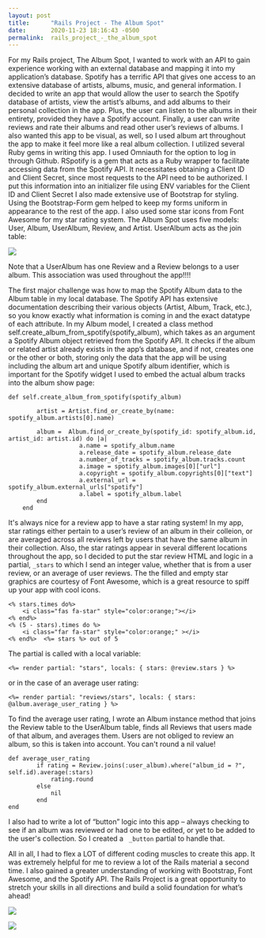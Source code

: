 ```yaml
---
layout: post
title:      "Rails Project - The Album Spot"
date:       2020-11-23 18:16:43 -0500
permalink:  rails_project_-_the_album_spot
---
```




For my Rails project, The Album Spot, I wanted to work with an API to gain experience working with an external database and mapping it into my application’s database.  Spotify has a terrific API that gives one access to an extensive database of artists, albums, music, and general information.  I decided to write an app that would allow the user to search the Spotify database of artists, view the artist’s albums, and add albums to their personal collection in the app.  Plus, the user can listen to the albums in their entirety, provided they have a Spotify account.  Finally, a user can write reviews and rate their albums and read other user’s reviews of albums.  I also wanted this app to be visual, as well, so I used album art throughout the app to make it feel more like a real album collection.
I utilized several Ruby gems in writing this app.  I used Omniauth for the option to log in through Github. RSpotify is a gem that acts as a Ruby wrapper to facilitate accessing data from the Spotify API.  It necessitates obtaining a Client ID and Client Secret, since most requests to the API need to be authorized.  I put this information into an initializer file using ENV variables for the Client ID and Client Secret
I also made extensive use of Bootstrap for styling.  Using the Bootstrap-Form gem helped to keep my forms uniform in appearance to the rest of the app.  I also used some star icons from Font Awesome for my star rating system.
The Album Spot uses five models:  User, Album, UserAlbum, Review, and Artist.  UserAlbum acts as the join table:

![](https://i.imgur.com/zGZSJCX.png)

Note that a UserAlbum has one Review and a Review belongs to a user album.  This association was used throughout the app!!!!

The first major challenge was how to map the Spotify Album data to the Album table in my local database.  The Spotify API has extensive documentation describing their various objects (Artist, Album, Track, etc.), so you know exactly what information is coming in and the exact datatype of each attribute.  In my Album model, I created a class method self.create_album_from_spotify(spotify_album), which takes as an argument a Spotify Album object retrieved from the Spotify API.  It checks if the album or related artist already exists in the app’s database, and if not, creates one or the other or both, storing only the data that the app will be using including the album art and unique Spotify album identifier, which is important for the Spotify widget I used to embed the actual album tracks into the album show page:

```
def self.create_album_from_spotify(spotify_album)
    
        artist = Artist.find_or_create_by(name: spotify_album.artists[0].name) 

        album =  Album.find_or_create_by(spotify_id: spotify_album.id, artist_id: artist.id) do |a|
                    a.name = spotify_album.name
                    a.release_date = spotify_album.release_date
                    a.number_of_tracks = spotify_album.tracks.count
                    a.image = spotify_album.images[0]["url"]
                    a.copyright = spotify_album.copyrights[0]["text"]
                    a.external_url = spotify_album.external_urls["spotify"]
                    a.label = spotify_album.label
        end
    end
```

It's always nice for a review app to have a star rating system!  In my app, star ratings either pertain to a user’s review of an album in their colleion, or are averaged across all reviews left by users that have the same album in their collection.  Also, the star ratings appear in several different locations throughout the app, so I decided to put the star review HTML and logic in a partial, `_stars` to which I send an integer value, whether that is from a user review, or an average of user reviews.  The  the filled and empty star graphics are courtesy of Font Awesome, which is a great resource to spiff up your app with cool icons.  

```
<% stars.times do%>
    <i class="fas fa-star" style="color:orange;"></i>
<% end%>
<% (5 - stars).times do %>
    <i class="far fa-star" style="color:orange;" ></i>
<% end%>  <%= stars %> out of 5
```

The partial is called with a local variable:

```
<%= render partial: "stars", locals: { stars: @review.stars } %>
```
or in the case of an average user rating:

```
<%= render partial: "reviews/stars", locals: { stars: @album.average_user_rating } %>
```

To find the average user rating, I wrote an Album instance method that joins the Review table to the UserAlbum table, finds all Reviews that users made of that album, and averages them.  Users are not obliged to review an album, so this is taken into account.  You can't round a nil value!

```
def average_user_rating
        if rating = Review.joins(:user_album).where("album_id = ?", self.id).average(:stars)
            rating.round
        else
            nil
        end   
end
```
I also had to write a lot of “button” logic into this app – always checking to see if an album was reviewed or had one to be edited, or yet to be added to the user's collection. So I created a ` _button` partial to handle that.

All in all, I had to flex a LOT of different coding muscles to create this app.  It was extremely helpful for me to review a lot of the Rails material a second time.  I also gained a greater understanding of working with Bootstrap, Font Awesome, and the Spotify API.  The Rails Project is a great opportunity to stretch your skills in all directions and build a solid foundation for what’s ahead!


![](https://i.imgur.com/T6qxRWA.png?1)

![](https://i.imgur.com/lTS8Aua.png?1)
